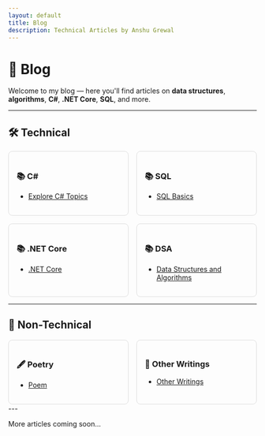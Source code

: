 ```yaml
---
layout: default
title: Blog
description: Technical Articles by Anshu Grewal
---
```


# 📝 Blog

Welcome to my blog — here you'll find articles on **data structures**, **algorithms**, **C#**, **.NET Core**, **SQL**, and more.

---

## 🛠️ Technical 

<div style="display: flex; flex-wrap: wrap; gap: 1rem;">

<div style="flex: 1 1 calc(33% - 1rem); border: 1px solid #ddd; padding: 1rem; border-radius: 8px;">
<h3>📚 C#</h3>
<ul>
  <li><a href="./blog/CSharp/index">Explore C# Topics</a></li>
</ul>
</div>

<div style="flex: 1 1 calc(33% - 1rem); border: 1px solid #ddd; padding: 1rem; border-radius: 8px;">
<h3>📚 SQL</h3>
<ul>
  <li><a href="./blog/SQL/index">SQL Basics</a></li>
</ul>
</div>

<div style="flex: 1 1 calc(33% - 1rem); border: 1px solid #ddd; padding: 1rem; border-radius: 8px;">
<h3>📚 .NET Core</h3>
<ul>
  <li><a href="./blog/DotNet/dotnet_index">.NET Core</a></li>
</ul>
</div>

<div style="flex: 1 1 calc(33% - 1rem); border: 1px solid #ddd; padding: 1rem; border-radius: 8px;">
<h3>📚 DSA</h3>
<ul>
  <li><a href="./blog/DSA/dsa_index">Data Structures and Algorithms</a></li>
</ul>
</div>

</div>

---

## 🎨 Non-Technical
<div style="display: flex; flex-wrap: wrap; gap: 1rem;">
<div style="flex: 1 1 calc(33% - 1rem); border: 1px solid #ddd; padding: 1rem; border-radius: 8px;">
<h3>🖋️ Poetry</h3>
<ul>
  <li><a href="./blog/Poem/index">Poem</a></li>
</ul>
</div>
<div style="flex: 1 1 calc(33% - 1rem); border: 1px solid #ddd; padding: 1rem; border-radius: 8px;">
<h3>🧩 Other Writings</h3>
<ul>
  <li><a href="./blog/OtherWritings/otherwriting_index">Other Writings</a></li>
</ul>
</div>
</div>
---

More articles coming soon...
